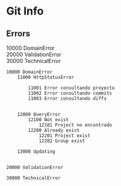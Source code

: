 # Git Info  
  
## Errors
10000 DomainError  
20000 ValidationError  
30000 TechnicalError  

    10000 DomainError
        11000 HttpStatusError  

            11001 Error consultando proyecto
            11002 Error consultando commits
            11003 Error consultando diffs

            
        12000 QueryError
            12100 Not exist
                12101 Project no encontrado
            12200 Already exist
                12201 Project exist
                12202 Group exist
                
        13000 Updating


    20000 ValidationError

    30000 TechnicalError
